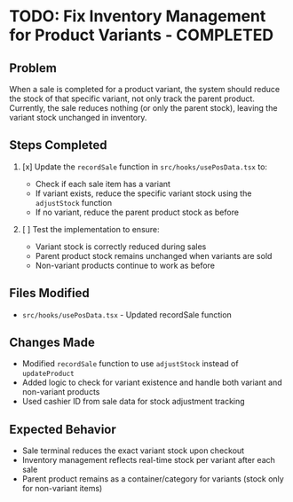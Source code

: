 # TODO: Fix Inventory Management for Product Variants - COMPLETED

## Problem
When a sale is completed for a product variant, the system should reduce the stock of that specific variant, not only track the parent product. Currently, the sale reduces nothing (or only the parent stock), leaving the variant stock unchanged in inventory.

## Steps Completed

1. [x] Update the `recordSale` function in `src/hooks/usePosData.tsx` to:
   - Check if each sale item has a variant
   - If variant exists, reduce the specific variant stock using the `adjustStock` function
   - If no variant, reduce the parent product stock as before

2. [ ] Test the implementation to ensure:
   - Variant stock is correctly reduced during sales
   - Parent product stock remains unchanged when variants are sold
   - Non-variant products continue to work as before

## Files Modified
- `src/hooks/usePosData.tsx` - Updated recordSale function

## Changes Made
- Modified `recordSale` function to use `adjustStock` instead of `updateProduct`
- Added logic to check for variant existence and handle both variant and non-variant products
- Used cashier ID from sale data for stock adjustment tracking

## Expected Behavior
- Sale terminal reduces the exact variant stock upon checkout
- Inventory management reflects real-time stock per variant after each sale
- Parent product remains as a container/category for variants (stock only for non-variant items)
